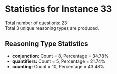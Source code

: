 # Statistics for Instance 33<br/>
Total number of questions: 23<br/>
Total 3 unique reasoning types are produced.<br/>
## Reasoning Type Statistics<br/>
- **conjunction:** Count = 8, Percentage = 34.78%<br/>
- **quantifiers:** Count = 5, Percentage = 21.74%<br/>
- **counting:** Count = 10, Percentage = 43.48%<br/>
